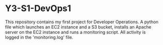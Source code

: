 # Y3-S1-DevOps1
This repository contains my first project for Developer Operations. A python file which launches an EC2 instance and a S3 bucket, installs an Apache server on the EC2 instance and runs a monitoring script. All activity is logged in the 'monitoring.log' file.
